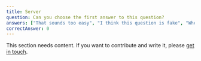 ```yaml
---
title: Server
question: Can you choose the first answer to this question?
answers: ["That sounds too easy", "I think this question is fake", "When are the real questions ready", "No"]
correctAnswer: 0
---
```


This section needs content. If you want to contribute and write it, please [get in touch](mailto:nikolas@graph.cool).